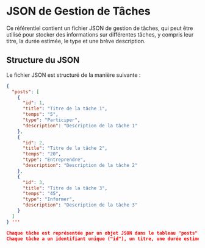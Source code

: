 # JSON de Gestion de Tâches

Ce référentiel contient un fichier JSON de gestion de tâches, qui peut être utilisé pour stocker des informations sur différentes tâches, y compris leur titre, la durée estimée, le type et une brève description.

## Structure du JSON

Le fichier JSON est structuré de la manière suivante :

```json
{
  "posts": [
    {
      "id": 1,
      "title": "Titre de la tâche 1",
      "temps": "5",
      "type": "Participer",
      "description": "Description de la tâche 1"
    },
    {
      "id": 2,
      "title": "Titre de la tâche 2",
      "temps": "20",
      "type": "Entreprendre",
      "description": "Description de la tâche 2"
    },
    {
      "id": 3,
      "title": "Titre de la tâche 3",
      "temps": "45",
      "type": "Informer",
      "description": "Description de la tâche 3"
    }
  ]
} '''

Chaque tâche est représentée par un objet JSON dans le tableau "posts".
Chaque tâche a un identifiant unique ("id"), un titre, une durée estimée en minutes ("temps"), un type de tâche ("type") et une description.

